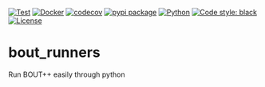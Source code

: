 [![Test](https://github.com/CELMA-project/bout_runners/workflows/Pytest%20with%20codecov/badge.svg?branch=master)](https://github.com/CELMA-project/bout_runners/actions?query=workflow%3A%22Pytest+with+codecov%22)
[![Docker](https://github.com/CELMA-project/bout_runners/workflows/Docker%20Image%20CI/badge.svg?branch=master)](https://github.com/CELMA-project/bout_runners/actions?query=workflow%3A%22Docker+Image+CI%22)
[![codecov](https://codecov.io/gh/CELMA-project/bout_runners/branch/master/graph/badge.svg)](https://codecov.io/gh/CELMA-project/bout_runners)
[![pypi package](https://badge.fury.io/py/bout-runners.svg)](https://pypi.org/project/bout-runners/)
[![Python](https://img.shields.io/badge/python->=3.6-blue.svg)](https://www.python.org/)
[![Code style: black](https://img.shields.io/badge/code%20style-black-000000.svg)](https://github.com/psf/black)
[![License](https://img.shields.io/badge/license-LGPL--3.0-blue.svg)](https://github.com/CELMA-project/bout_runners/blob/master/LICENSE)

# bout_runners

Run BOUT++ easily through python
